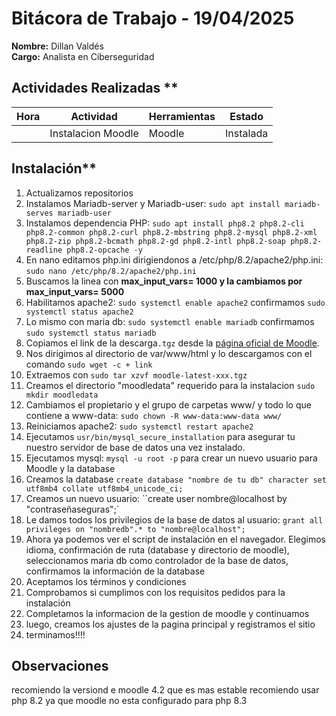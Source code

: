 # Bitácora de Trabajo - 19/04/2025

**Nombre:** Dillan Valdés  
**Cargo:** Analista en Ciberseguridad

## Actividades Realizadas \*\*

| Hora | Actividad          | Herramientas | Estado    |
| ---- | ------------------ | ------------ | --------- |
|      | Instalacion Moodle | Moodle       | Instalada |

## Instalación\*\*

1. Actualizamos repositorios
2. Instalamos Mariadb-server y Mariadb-user: `sudo apt install mariadb-serves mariadb-user`
3. Instalamos dependencia PHP: `sudo apt install php8.2 php8.2-cli php8.2-common php8.2-curl php8.2-mbstring php8.2-mysql php8.2-xml php8.2-zip php8.2-bcmath php8.2-gd php8.2-intl php8.2-soap php8.2-readline php8.2-opcache -y`
4. En nano editamos php.ini dirigiendonos a /etc/php/8.2/apache2/php.ini: `sudo nano /etc/php/8.2/apache2/php.ini`
5. Buscamos la linea con **max_input_vars= 1000 y la cambiamos por max_input_vars= 5000**
6. Habilitamos apache2: `sudo systemctl enable apache2` confirmamos `sudo systemctl status apache2`
7. Lo mismo con maria db: `sudo systemctl enable mariadb` confirmamos `sudo systemctl status mariadb`
8. Copiamos el link de la descarga`.tgz` desde la [página oficial de Moodle](https://download.moodle.org/releases/latest).
9. Nos dirigimos al directorio de var/www/html y lo descargamos con el comando `sudo wget -c + link`
10. Extraemos con `sudo tar xzvf moodle-latest-xxx.tgz` 
11. Creamos el directorio "moodledata" requerido para la instalacion `sudo mkdir moodledata`
12. Cambiamos el propietario y el grupo de carpetas www/ y todo lo que contiene a www-data: `sudo chown -R www-data:www-data www/`
13. Reiniciamos apache2: `sudo systemctl restart apache2`
14. Ejecutamos `usr/bin/mysql_secure_installation` para asegurar tu nuestro servidor de base de datos una vez instalado.
15. Ejecutamos mysql: `mysql -u root -p` para crear un nuevo usuario para Moodle y la database
16. Creamos la database `create database "nombre de tu db" character set utf8mb4 collate utf8mb4_unicode_ci;`
17. Creamos un nuevo usuario: ``create user nombre@localhost by "contraseñaseguras";`
18. Le damos todos los privilegios de la base de datos al usuario: `grant all privileges on "nombredb".* to "nombre@localhost";`
19. Ahora ya podemos ver el script de instalación en el navegador. Elegimos idioma, confirmación de ruta (database y directorio de moodle), seleccionamos maria db como controlador de la base de datos, confirmamos la información de la database
20. Aceptamos los términos y condiciones 
21. Comprobamos si cumplimos con los requisitos pedidos para la instalación 
22. Completamos la informacion de la gestion de moodle y continuamos
23. luego, creamos los ajustes de la pagina principal y registramos el sitio
24. terminamos!!!!





## Observaciones
recomiendo la versiond e moodle 4.2 que es mas estable
recomiendo usar php 8.2 ya que moodle no esta configurado para php 8.3

